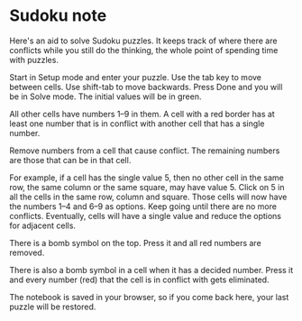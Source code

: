 # Sudoku note

Here's an aid to solve Sudoku puzzles. It keeps track of where there are conflicts while you still do the thinking, the whole point of spending time with puzzles.

Start in Setup mode and enter your puzzle.  Use the tab key to move between cells. Use shift-tab to move backwards. Press Done and you will be in Solve mode. The initial values will be in green.

All other cells have numbers 1–9 in them. A cell with a red border has at least one number that is in conflict with another cell that has a single number.

Remove numbers from a cell that cause conflict. The remaining numbers are those that can be in that cell.

For example, if a cell has the single value 5, then no other cell in the same row, the same column or the same square, may have value 5. Click on 5 in all the cells in the same row, column and square. Those cells will now have the numbers 1–4 and 6–9 as options. Keep going until there are no more conflicts. Eventually, cells will have a single value and reduce the options for adjacent cells.

There is a bomb symbol on the top. Press it and all red numbers are removed.

There is also a bomb symbol in a cell when it has a decided number. Press it and every number (red) that the cell is in conflict with gets eliminated.

The notebook is saved in your browser, so if you come back here, your last puzzle will be restored. 